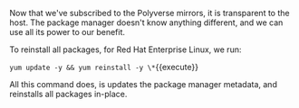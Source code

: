 Now that we've subscribed to the Polyverse mirrors, it is transparent to the host. The package manager doesn't know
anything different, and we can use all its power to our benefit.

To reinstall all packages, for Red Hat Enterprise Linux, we run:

`yum update -y && yum reinstall -y \*`{{execute}}

All this command does, is updates the package manager metadata, and reinstalls all packages in-place.